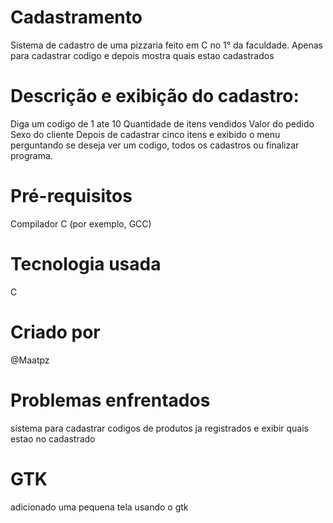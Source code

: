# Cadastramento
Sistema de cadastro de uma pizzaria feito em C no 1° da faculdade.
Apenas para cadastrar codigo e depois mostra quais estao cadastrados 

# Descrição e exibição do cadastro: 
Diga um codigo de 1 ate 10
Quantidade de itens vendidos
Valor do pedido 
Sexo do cliente
Depois de cadastrar cinco itens e exibido o menu perguntando se deseja ver um codigo, todos os cadastros ou finalizar programa.

# Pré-requisitos
Compilador C (por exemplo, GCC)

# Tecnologia usada
C

# Criado por
@Maatpz
     
# Problemas enfrentados
sistema para cadastrar codigos de produtos ja registrados e exibir quais estao no cadastrado

# GTK
adicionado uma pequena tela usando o gtk 

